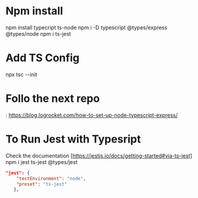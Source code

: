 <!-- @format -->

# Npm install

npm install typecript ts-node
npm i -D typescript @types/express @types/node
npm i ts-jest

# Add TS Config

npx tsc --init

# Follo the next repo

:
https://blog.logrocket.com/how-to-set-up-node-typescript-express/

# To Run Jest with Typesript

Check the documentation [https://jestjs.io/docs/getting-started#via-ts-jest]
npm i jest ts-jest @types/jest

```json
"jest": {
    "testEnvironment": "node",
    "preset": "ts-jest"
   },

```
